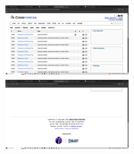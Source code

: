 <p align="center">
  <img src="https://raw.githubusercontent.com/Rabbi-hasan0/HTML_Learning/main/Practice%20or%20Demo/codeforces-problemset-page/ss3.png" width="400"/>
</p>
<p align="center">
  <img src="https://raw.githubusercontent.com/Rabbi-hasan0/HTML_Learning/main/ss2.png" alt="profile" width="400"/>
</p>
